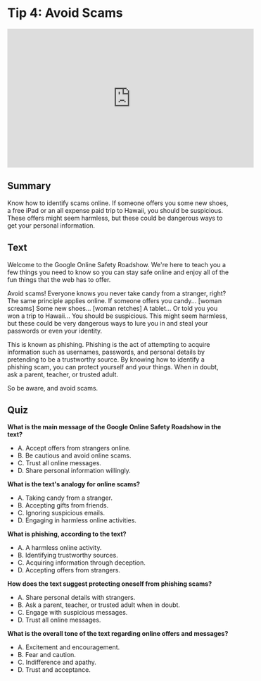 # Tip 4: Avoid Scams

<iframe width="560" height="315" src="https://www.youtube.com/embed/BX3y_an89PQ?si=hDYKMSKlMMHLDrqz" title="YouTube video player" frameborder="0" allow="accelerometer; autoplay; clipboard-write; encrypted-media; gyroscope; picture-in-picture; web-share" allowfullscreen></iframe>

<br/>

## Summary

Know how to identify scams online. If someone offers you some new shoes, a free iPad or an all expense paid trip to Hawaii, you should be suspicious. These offers might seem harmless, but these could be dangerous ways to get your personal information.

## Text

Welcome to the Google Online Safety Roadshow. We're here to teach you a few things you need to know so you can stay safe online and enjoy all of the fun things that the web has to offer.

Avoid scams! Everyone knows you never take candy from a stranger, right? The same principle applies online. If someone offers you candy... [woman screams] Some new shoes... [woman retches] A tablet... Or told you you won a trip to Hawaii... You should be suspicious. This might seem harmless, but these could be very dangerous ways to lure you in and steal your passwords or even your identity.

This is known as phishing. Phishing is the act of attempting to acquire information such as usernames, passwords, and personal details by pretending to be a trustworthy source. By knowing how to identify a phishing scam, you can protect yourself and your things. When in doubt, ask a parent, teacher, or trusted adult.

So be aware, and avoid scams.

## Quiz

**What is the main message of the Google Online Safety Roadshow in the text?**

   - A. Accept offers from strangers online.
   - B. Be cautious and avoid online scams.
   - C. Trust all online messages.
   - D. Share personal information willingly.

**What is the text's analogy for online scams?**

   - A. Taking candy from a stranger.
   - B. Accepting gifts from friends.
   - C. Ignoring suspicious emails.
   - D. Engaging in harmless online activities.

**What is phishing, according to the text?**

   - A. A harmless online activity.
   - B. Identifying trustworthy sources.
   - C. Acquiring information through deception.
   - D. Accepting offers from strangers.

**How does the text suggest protecting oneself from phishing scams?**

   - A. Share personal details with strangers.
   - B. Ask a parent, teacher, or trusted adult when in doubt.
   - C. Engage with suspicious messages.
   - D. Trust all online messages.

**What is the overall tone of the text regarding online offers and messages?**

   - A. Excitement and encouragement.
   - B. Fear and caution.
   - C. Indifference and apathy.
   - D. Trust and acceptance.
